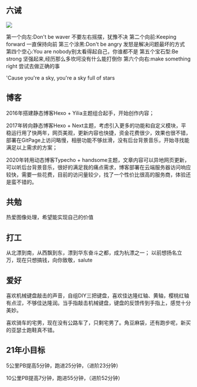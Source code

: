 ## 六诫 ##

![](https://img-blog.nos-eastchina1.126.net/backimg/tattoo.png)

第一个向左:Don't be waver 不要左右摇摆，犹豫不决
第二个向前:Keeping forward 一直保持向前
第三个涂黑:Don't be angry 发怒是解决问题最坏的方式
第四个空心:You are nobody别太看得起自己，你谁都不是
第五个宝石型:Be strong 坚强起来,经历那么多坎坷没有什么能打倒你
第六个向右:make something right 尝试去做正确的事



'Cause you're a sky, you're a sky full of stars

## 博客 ##
2016年搭建静态博客Hexo + Yilia主题组合起手，开始创作内容；

2017年转向静态博客Hexo + Next主题，考虑引入更多的功能和自定义模块，平稳运行用了快两年，网页美观，更新内容也快捷，资金花费很少，效果也很不错，部署在GitPage上访问略慢，相册功能不够丝滑，没有后台背景音乐，开始寻找能满足以上需求的方案；

2020年转用动态博客Typecho + handsome主题，文章内容可以异地网页更新，可以听后台背景音乐，很好的满足我的痛点需求，博客部署在云端服务器访问响应较快，需要一些花费，目前的访问量较少，找了一个性价比很高的服务商，体验还是蛮不错的。


## 共勉 ##

热爱图像处理，希望能实现自己的价值

## 打工 ##

从北漂到南，从西飘到东，漂到华东奋斗之都，成为杭漂之一；
以前想扬名立万，现在只想搞钱，向你致敬，salute

## 爱好 ##
喜欢机械键盘敲击的声音，自组DIY三把键盘，喜欢佳达隆红轴、黄轴，樱桃红轴有点涩，不够佳达隆润。当手指敲击机械键盘，键盘的反馈传到手指上，感觉十分美妙。

喜欢骑车的宅男，现在没有公路车了，只剩宅男了。角豆麻袋，还有跑步呢，新买的亚瑟士跑鞋真不错。

## 21年小目标
5公里PB提高5分钟，跑进25分钟，（进阶23分钟）

10公里PB提高7分钟，跑进55分钟，（进阶52分钟）

